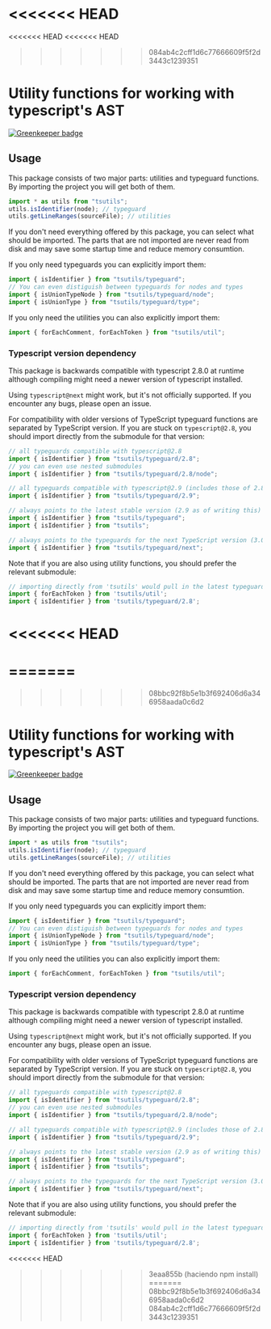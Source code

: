 <<<<<<< HEAD
=======
<<<<<<< HEAD
<<<<<<< HEAD
>>>>>>> 084ab4c2cff1d6c77666609f5f2d3443c1239351
# Utility functions for working with typescript's AST

[![Greenkeeper badge](https://badges.greenkeeper.io/ajafff/tsutils.svg)](https://greenkeeper.io/)

## Usage

This package consists of two major parts: utilities and typeguard functions.
By importing the project you will get both of them.
```js
import * as utils from "tsutils";
utils.isIdentifier(node); // typeguard
utils.getLineRanges(sourceFile); // utilities
```

If you don't need everything offered by this package, you can select what should be imported. The parts that are not imported are never read from disk and may save some startup time and reduce memory consumtion.

If you only need typeguards you can explicitly import them:
```js
import { isIdentifier } from "tsutils/typeguard";
// You can even distiguish between typeguards for nodes and types
import { isUnionTypeNode } from "tsutils/typeguard/node";
import { isUnionType } from "tsutils/typeguard/type";
```

If you only need the utilities you can also explicitly import them:
```js
import { forEachComment, forEachToken } from "tsutils/util";
```

### Typescript version dependency

This package is backwards compatible with typescript 2.8.0 at runtime although compiling might need a newer version of typescript installed.

Using `typescript@next` might work, but it's not officially supported. If you encounter any bugs, please open an issue.

For compatibility with older versions of TypeScript typeguard functions are separated by TypeScript version. If you are stuck on `typescript@2.8`, you should import directly from the submodule for that version:

```js
// all typeguards compatible with typescript@2.8
import { isIdentifier } from "tsutils/typeguard/2.8";
// you can even use nested submodules
import { isIdentifier } from "tsutils/typeguard/2.8/node";

// all typeguards compatible with typescript@2.9 (includes those of 2.8)
import { isIdentifier } from "tsutils/typeguard/2.9";

// always points to the latest stable version (2.9 as of writing this)
import { isIdentifier } from "tsutils/typeguard";
import { isIdentifier } from "tsutils";

// always points to the typeguards for the next TypeScript version (3.0 as of writing this)
import { isIdentifier } from "tsutils/typeguard/next";
```

Note that if you are also using utility functions, you should prefer the relevant submodule:

```js
// importing directly from 'tsutils' would pull in the latest typeguards
import { forEachToken } from 'tsutils/util';
import { isIdentifier } from 'tsutils/typeguard/2.8';
```
<<<<<<< HEAD
=======
=======
=======
>>>>>>> 08bbc92f8b5e1b3f692406d6a346958aada0c6d2
# Utility functions for working with typescript's AST

[![Greenkeeper badge](https://badges.greenkeeper.io/ajafff/tsutils.svg)](https://greenkeeper.io/)

## Usage

This package consists of two major parts: utilities and typeguard functions.
By importing the project you will get both of them.
```js
import * as utils from "tsutils";
utils.isIdentifier(node); // typeguard
utils.getLineRanges(sourceFile); // utilities
```

If you don't need everything offered by this package, you can select what should be imported. The parts that are not imported are never read from disk and may save some startup time and reduce memory consumtion.

If you only need typeguards you can explicitly import them:
```js
import { isIdentifier } from "tsutils/typeguard";
// You can even distiguish between typeguards for nodes and types
import { isUnionTypeNode } from "tsutils/typeguard/node";
import { isUnionType } from "tsutils/typeguard/type";
```

If you only need the utilities you can also explicitly import them:
```js
import { forEachComment, forEachToken } from "tsutils/util";
```

### Typescript version dependency

This package is backwards compatible with typescript 2.8.0 at runtime although compiling might need a newer version of typescript installed.

Using `typescript@next` might work, but it's not officially supported. If you encounter any bugs, please open an issue.

For compatibility with older versions of TypeScript typeguard functions are separated by TypeScript version. If you are stuck on `typescript@2.8`, you should import directly from the submodule for that version:

```js
// all typeguards compatible with typescript@2.8
import { isIdentifier } from "tsutils/typeguard/2.8";
// you can even use nested submodules
import { isIdentifier } from "tsutils/typeguard/2.8/node";

// all typeguards compatible with typescript@2.9 (includes those of 2.8)
import { isIdentifier } from "tsutils/typeguard/2.9";

// always points to the latest stable version (2.9 as of writing this)
import { isIdentifier } from "tsutils/typeguard";
import { isIdentifier } from "tsutils";

// always points to the typeguards for the next TypeScript version (3.0 as of writing this)
import { isIdentifier } from "tsutils/typeguard/next";
```

Note that if you are also using utility functions, you should prefer the relevant submodule:

```js
// importing directly from 'tsutils' would pull in the latest typeguards
import { forEachToken } from 'tsutils/util';
import { isIdentifier } from 'tsutils/typeguard/2.8';
```
<<<<<<< HEAD
>>>>>>> 3eaa855b (haciendo npm install)
=======
>>>>>>> 08bbc92f8b5e1b3f692406d6a346958aada0c6d2
>>>>>>> 084ab4c2cff1d6c77666609f5f2d3443c1239351
